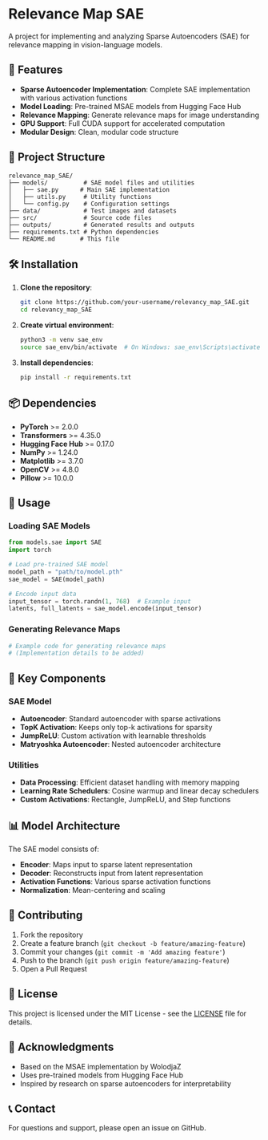 # Relevance Map SAE

A project for implementing and analyzing Sparse Autoencoders (SAE) for relevance mapping in vision-language models.

## 🚀 Features

- **Sparse Autoencoder Implementation**: Complete SAE implementation with various activation functions
- **Model Loading**: Pre-trained MSAE models from Hugging Face Hub
- **Relevance Mapping**: Generate relevance maps for image understanding
- **GPU Support**: Full CUDA support for accelerated computation
- **Modular Design**: Clean, modular code structure

## 📁 Project Structure

```
relevance_map_SAE/
├── models/          # SAE model files and utilities
│   ├── sae.py      # Main SAE implementation
│   ├── utils.py     # Utility functions
│   └── config.py    # Configuration settings
├── data/            # Test images and datasets
├── src/             # Source code files
├── outputs/         # Generated results and outputs
├── requirements.txt # Python dependencies
└── README.md       # This file
```

## 🛠️ Installation

1. **Clone the repository**:
   ```bash
   git clone https://github.com/your-username/relevancy_map_SAE.git
   cd relevancy_map_SAE
   ```

2. **Create virtual environment**:
   ```bash
   python3 -m venv sae_env
   source sae_env/bin/activate  # On Windows: sae_env\Scripts\activate
   ```

3. **Install dependencies**:
   ```bash
   pip install -r requirements.txt
   ```

## 📦 Dependencies

- **PyTorch** >= 2.0.0
- **Transformers** >= 4.35.0
- **Hugging Face Hub** >= 0.17.0
- **NumPy** >= 1.24.0
- **Matplotlib** >= 3.7.0
- **OpenCV** >= 4.8.0
- **Pillow** >= 10.0.0

## 🔧 Usage

### Loading SAE Models

```python
from models.sae import SAE
import torch

# Load pre-trained SAE model
model_path = "path/to/model.pth"
sae_model = SAE(model_path)

# Encode input data
input_tensor = torch.randn(1, 768)  # Example input
latents, full_latents = sae_model.encode(input_tensor)
```

### Generating Relevance Maps

```python
# Example code for generating relevance maps
# (Implementation details to be added)
```

## 🎯 Key Components

### SAE Model
- **Autoencoder**: Standard autoencoder with sparse activations
- **TopK Activation**: Keeps only top-k activations for sparsity
- **JumpReLU**: Custom activation with learnable thresholds
- **Matryoshka Autoencoder**: Nested autoencoder architecture

### Utilities
- **Data Processing**: Efficient dataset handling with memory mapping
- **Learning Rate Schedulers**: Cosine warmup and linear decay schedulers
- **Custom Activations**: Rectangle, JumpReLU, and Step functions

## 📊 Model Architecture

The SAE model consists of:
- **Encoder**: Maps input to sparse latent representation
- **Decoder**: Reconstructs input from latent representation
- **Activation Functions**: Various sparse activation functions
- **Normalization**: Mean-centering and scaling

## 🤝 Contributing

1. Fork the repository
2. Create a feature branch (`git checkout -b feature/amazing-feature`)
3. Commit your changes (`git commit -m 'Add amazing feature'`)
4. Push to the branch (`git push origin feature/amazing-feature`)
5. Open a Pull Request

## 📝 License

This project is licensed under the MIT License - see the [LICENSE](LICENSE) file for details.

## 🙏 Acknowledgments

- Based on the MSAE implementation by WolodjaZ
- Uses pre-trained models from Hugging Face Hub
- Inspired by research on sparse autoencoders for interpretability

## 📞 Contact

For questions and support, please open an issue on GitHub. 